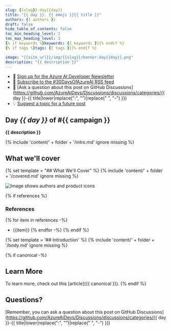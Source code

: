 ```yaml
---
slug: {{slug}}-day{{day}}
title: "{{ day }}. {{ emoji }}{{ title }}"
authors: {{ authors }}
draft: false
hide_table_of_contents: false
toc_min_heading_level: 2
toc_max_heading_level: 3
{% if keywords %}keywords: {{ keywords }}{% endif %}
{% if tags %}tags: {{ tags }}{% endif %}

image: "{{site_url}}/img/{{slug}}/banner-day{{day}}.png"
description: "{{ description }}"
---
```


<head>

  <link rel="canonical" {% if canonical %}href="{{ canonical }}" {% else %} href="{{ blog_url }}/{{ slug }}-day{{ day }}" {% endif %} />

</head>

- 📧 [Sign up for the Azure AI Developer Newsletter](https://microsoft.github.io/Low-Code/subscribe)
- 📰 [Subscribe to the #30DaysOfAzureAI RSS feed](https://azureaidevs.github.io/hub/blog/rss.xml)
- 📌 [Ask a question about this post on GitHub Discussions](https://github.com/AzureAiDevs/Discussions/discussions/categories/{{ day }}-{{ title|lower|replace(":", "")|replace(" ", "-") }})
- 💡 [Suggest a topic for a future post](https://github.com/AzureAiDevs/Discussions/discussions/categories/call-for-content)

## Day _{{ day }}_ of #{{ campaign }}

**{{ description }}**

{% include 'content/' + folder + '/intro.md' ignore missing %}

## What we'll cover

{% set template = "## What We'll Cover" %}
{% include 'content/' + folder + '/covered.md' ignore missing %}

<!-- 
- Main point 1
- Main point 2
- Main point 3 
-->

![Image shows authors and product icons](banner.png)
<!-- ![Image shows authors and product icons](../../../static/img/2023/banner-day{{day}}) -->

{% if references %}
### References

{% for item in references -%}
- {{item}}
{% endfor -%}
{% endif %}


{% set template = '## Introduction' %}
{% include 'content/' + folder + '/body.md' ignore missing %}

<!-- Content for the day goes here. -->

{% if canonical -%}

## Learn More

To learn more, check out this [article]({{ canonical }}).
{% endif %}

## Questions?

[Remember, you can ask a question about this post on GitHub Discussions](https://github.com/AzureAiDevs/Discussions/discussions/categories/{{ day }}-{{ title|lower|replace(":", "")|replace(" ", "-") }})
